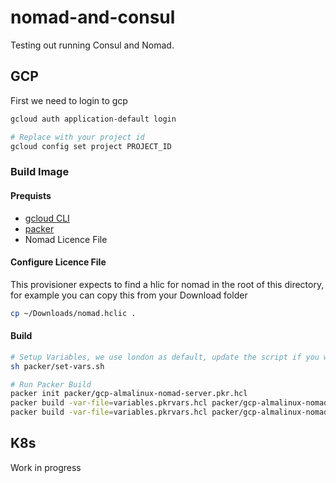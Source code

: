 # nomad-and-consul
Testing out running Consul and Nomad. 

## GCP

First we need to login to gcp
```bash
gcloud auth application-default login

# Replace with your project id
gcloud config set project PROJECT_ID
```

### Build Image

#### Prequists
* [gcloud CLI](https://cloud.google.com/sdk/docs/install)
* [packer](https://developer.hashicorp.com/packer/tutorials/docker-get-started/get-started-install-cli)
* Nomad Licence File

#### Configure Licence File
This provisioner expects to find a hlic for nomad in the root of this directory, for example you can copy this from your Download folder
```bash
cp ~/Downloads/nomad.hclic .
```

#### Build
```bash
# Setup Variables, we use london as default, update the script if you want to change this
sh packer/set-vars.sh

# Run Packer Build
packer init packer/gcp-almalinux-nomad-server.pkr.hcl
packer build -var-file=variables.pkrvars.hcl packer/gcp-almalinux-nomad-server.pkr.hcl
packer build -var-file=variables.pkrvars.hcl packer/gcp-almalinux-nomad-client.pkr.hcl
```

## K8s
Work in progress